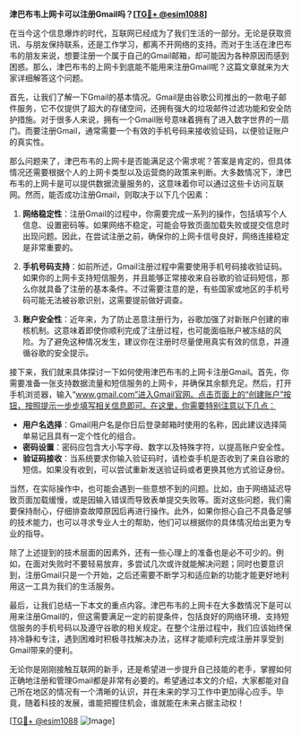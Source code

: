 **津巴布韦上网卡可以注册Gmail吗？[[TG💪+ @esim1088](https://t.me/s/esim1088)]**

在当今这个信息爆炸的时代，互联网已经成为了我们生活的一部分。无论是获取资讯、与朋友保持联系，还是工作学习，都离不开网络的支持。而对于生活在津巴布韦的朋友来说，想要注册一个属于自己的Gmail邮箱，却可能因为各种原因而感到困惑。那么，津巴布韦的上网卡到底能不能用来注册Gmail呢？这篇文章就来为大家详细解答这个问题。

首先，让我们了解一下Gmail的基本情况。Gmail是由谷歌公司推出的一款电子邮件服务，它不仅提供了超大的存储空间，还拥有强大的垃圾邮件过滤功能和安全防护措施。对于很多人来说，拥有一个Gmail账号意味着拥有了进入数字世界的一扇门。而要注册Gmail，通常需要一个有效的手机号码来接收验证码，以便验证账户的真实性。

那么问题来了，津巴布韦的上网卡是否能满足这个需求呢？答案是肯定的，但具体情况还需要根据个人的上网卡类型以及运营商的政策来判断。大多数情况下，津巴布韦的上网卡是可以提供数据流量服务的，这意味着你可以通过这些卡访问互联网。然而，能否成功注册Gmail，则取决于以下几个因素：

1. **网络稳定性**：注册Gmail的过程中，你需要完成一系列的操作，包括填写个人信息、设置密码等。如果网络不稳定，可能会导致页面加载失败或提交信息时出现问题。因此，在尝试注册之前，确保你的上网卡信号良好，网络连接稳定是非常重要的。

2. **手机号码支持**：如前所述，Gmail注册过程中需要使用手机号码接收验证码。如果你的上网卡支持短信服务，并且能够正常接收来自谷歌的验证码短信，那么你就具备了注册的基本条件。不过需要注意的是，有些国家或地区的手机号码可能无法被谷歌识别，这需要提前做好调查。

3. **账户安全性**：近年来，为了防止恶意注册行为，谷歌加强了对新账户创建的审核机制。这意味着即使你顺利完成了注册过程，也可能面临账户被冻结的风险。为了避免这种情况发生，建议你在注册时尽量使用真实有效的信息，并遵循谷歌的安全提示。

接下来，我们就来具体探讨一下如何使用津巴布韦的上网卡注册Gmail。首先，你需要准备一张支持数据流量和短信服务的上网卡，并确保其余额充足。然后，打开手机浏览器，输入“www.gmail.com”进入Gmail官网。点击页面上的“创建账户”按钮，按照提示一步步填写相关信息即可。在这里，你需要特别注意以下几点：

- **用户名选择**：Gmail用户名是你日后登录邮箱时使用的名称，因此建议选择简单易记且具有一定个性化的组合。
- **密码设置**：密码应包含大小写字母、数字以及特殊字符，以提高账户安全性。
- **验证码接收**：当系统要求你输入验证码时，请检查手机是否收到了来自谷歌的短信。如果没有收到，可以尝试重新发送验证码或者更换其他方式验证身份。

当然，在实际操作中，也可能会遇到一些意想不到的问题。比如，由于网络延迟导致页面加载缓慢，或是因输入错误而导致表单提交失败等。面对这些问题，我们需要保持耐心，仔细排查故障原因后再进行操作。此外，如果你担心自己不具备足够的技术能力，也可以寻求专业人士的帮助，他们可以根据你的具体情况给出更为专业的指导。

除了上述提到的技术层面的因素外，还有一些心理上的准备也是必不可少的。例如，在面对失败时不要轻易放弃，多尝试几次或许就能解决问题；同时也要意识到，注册Gmail只是一个开始，之后还需要不断学习和适应新的功能才能更好地利用这一工具为我们的生活服务。

最后，让我们总结一下本文的重点内容。津巴布韦的上网卡在大多数情况下是可以用来注册Gmail的，但这需要满足一定的前提条件，包括良好的网络环境、支持短信服务的手机号码以及遵守谷歌的相关规定。在整个注册过程中，我们应该始终保持冷静和专注，遇到困难时积极寻找解决办法，这样才能顺利完成注册并享受到Gmail带来的便利。

无论你是刚刚接触互联网的新手，还是希望进一步提升自己技能的老手，掌握如何正确地注册和管理Gmail都是非常有必要的。希望通过本文的介绍，大家都能对自己所在地区的情况有一个清晰的认识，并在未来的学习工作中更加得心应手。毕竟，随着科技的发展，谁能把握住机会，谁就能在未来占据主动权！

[[TG💪+ @esim1088](https://t.me/s/esim1088) ![Image](https://i.postimg.cc/4NQfJmqS/Snipaste-2025-05-13-00-14-12.png)]